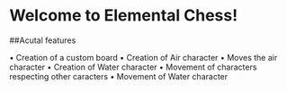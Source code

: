 # Welcome to Elemental Chess!

##Acutal features

• Creation of a custom board
• Creation of Air character
• Moves the air character
• Creation of Water character
• Movement of characters respecting other caracters
• Movement of Water character
